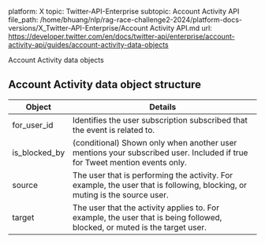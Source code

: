 platform: X
topic: Twitter-API-Enterprise
subtopic: Account Activity API
file_path: /home/bhuang/nlp/rag-race-challenge2-2024/platform-docs-versions/X_Twitter-API-Enterprise/Account Activity API.md
url: https://developer.twitter.com/en/docs/twitter-api/enterprise/account-activity-api/guides/account-activity-data-objects

Account Activity data objects

## Account Activity data object structure

| Object | Details |
| --- | --- |
| for\_user\_id | Identifies the user subscription subscribed that the event is related to. |
| is\_blocked\_by | (conditional) Shown only when another user mentions your subscribed user. Included if true for Tweet mention events only. |
| source | The user that is performing the activity. For example, the user that is following, blocking, or muting is the source user. |
| target | The user that the activity applies to. For example, the user that is being followed, blocked, or muted is the target user. |